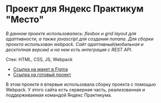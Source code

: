 # Проект для Яндекс Практикум "Место"

*В данном проекте использовались: flexbox и grid layout для адаптивности, а также javascript для создания попапа. Для сборки проекта использован webpack. Сайт адаптивный(мобильная и десктопная версии) и на нем есть интеграция с  REST API.*

Стек: HTML, CSS, JS, Webpack


* [Ссылка на макет в Figma](https://www.figma.com/file/StZjf8HnoeLdiXS7dYrLAh/JavaScript.-Sprint-4)
* [Ссылка на готовый проект](https://karinamaulitova.github.io/mesto/)


В этом проекте я впервые использовала сборку проекта с помощью Webpack. У этого сайта есть серверная часть, реализованная и поддерживаемая командой Яндекс Практикума.
